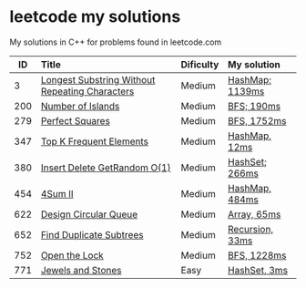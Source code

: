 # leetcode my solutions
My solutions in C++ for problems found in leetcode.com


| ID        | Title           | Dificulty  | My solution  |
| --------- |:----------------| :----------| :-----|
| 3 | [Longest Substring Without Repeating Characters](https://leetcode.com/problems/longest-substring-without-repeating-characters/) | Medium | [HashMap; 1139ms](https://github.com/GabrielFornari/leetcode/blob/main/solutions/longestSubstringWithoutRepeatingCharacters.cpp) |
| 200 | [Number of Islands](https://leetcode.com/problems/number-of-islands/) | Medium | [BFS; 190ms](https://github.com/GabrielFornari/leetcode/blob/main/solutions/numberOfIslands.cpp) |
| 279 | [Perfect Squares](https://leetcode.com/problems/perfect-squares/) | Medium | [BFS, 1752ms](https://github.com/GabrielFornari/leetcode/blob/main/solutions/perfectSquares.cpp) |
| 347 | [Top K Frequent Elements](https://leetcode.com/problems/top-k-frequent-elements/) | Medium | [HashMap, 12ms](https://github.com/GabrielFornari/leetcode/blob/main/solutions/topKFrequentElements.cpp) |
| 380 | [Insert Delete GetRandom O(1)](https://leetcode.com/problems/insert-delete-getrandom-o1/) | Medium | [HashSet; 266ms](https://github.com/GabrielFornari/leetcode/blob/main/solutions/insertDeleteGetrandomO1.cpp) |
| 454 | [4Sum II](https://leetcode.com/problems/4sum-ii/) | Medium | [HashMap, 484ms](https://github.com/GabrielFornari/leetcode/blob/main/solutions/4SumII.cpp) |
| 622 | [Design Circular Queue](https://leetcode.com/problems/design-circular-queue/) | Medium | [Array, 65ms](https://github.com/GabrielFornari/leetcode/blob/main/solutions/designCircularQueue.cpp) |
| 652 | [Find Duplicate Subtrees](https://leetcode.com/problems/find-duplicate-subtrees/) | Medium | [Recursion, 33ms](https://github.com/GabrielFornari/leetcode/blob/main/solutions/findDuplicateSubtrees.cpp) |
| 752 | [Open the Lock](https://leetcode.com/problems/open-the-lock/) | Medium | [BFS, 1228ms](https://github.com/GabrielFornari/leetcode/blob/main/solutions/openTheLock.cpp) |
| 771 | [Jewels and Stones](https://leetcode.com/problems/jewels-and-stones/) | Easy | [HashSet, 3ms](https://github.com/GabrielFornari/leetcode/blob/main/solutions/jewelsAndStones.cpp) |







[//]: # "| 99 | [Name](link) | Easy | [Accepted](https://github.com/GabrielFornari/leetcode/blob/main/solutions/) |"